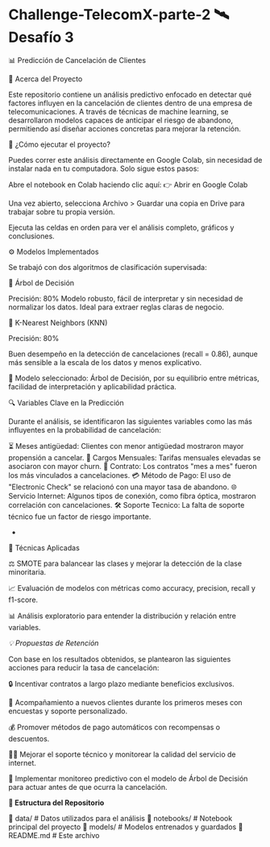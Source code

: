 # Challenge-TelecomX-parte-2 🛰️ Desafío 3 

📊 Predicción de Cancelación de Clientes

📌 Acerca del Proyecto

Este repositorio contiene un análisis predictivo enfocado en detectar qué factores influyen en la cancelación de clientes dentro de una empresa de telecomunicaciones. A través de técnicas de machine learning, se desarrollaron modelos capaces de anticipar el riesgo de abandono, permitiendo así diseñar acciones concretas para mejorar la retención.


🚀 ¿Cómo ejecutar el proyecto?

Puedes correr este análisis directamente en Google Colab, sin necesidad de instalar nada en tu computadora. Solo sigue estos pasos:

Abre el notebook en Colab haciendo clic aquí: 👉 Abrir en Google Colab

Una vez abierto, selecciona Archivo > Guardar una copia en Drive para trabajar sobre tu propia versión.

Ejecuta las celdas en orden para ver el análisis completo, gráficos y conclusiones.


⚙️ Modelos Implementados

Se trabajó con dos algoritmos de clasificación supervisada:

🌳 Árbol de Decisión

Precisión: 80%
Modelo robusto, fácil de interpretar y sin necesidad de normalizar los datos. Ideal para extraer reglas claras de negocio.

👥 K-Nearest Neighbors (KNN)

Precisión: 80%

Buen desempeño en la detección de cancelaciones (recall = 0.86), aunque más sensible a la escala de los datos y menos explicativo.

🔎 Modelo seleccionado: Árbol de Decisión, por su equilibrio entre métricas, facilidad de interpretación y aplicabilidad práctica.

🔍 Variables Clave en la Predicción

Durante el análisis, se identificaron las siguientes variables como las más influyentes en la probabilidad de cancelación:

⏳ Meses antigüedad: Clientes con menor antigüedad mostraron mayor propensión a cancelar.
💸 Cargos Mensuales: Tarifas mensuales elevadas se asociaron con mayor churn.
📄 Contrato: Los contratos "mes a mes" fueron los más vinculados a cancelaciones.
💳 Método de Pago: El uso de "Electronic Check" se relacionó con una mayor tasa de abandono.
🌐 Servicio Internet: Algunos tipos de conexión, como fibra óptica, mostraron correlación con cancelaciones.
🛠️ Soporte Tecnico: La falta de soporte técnico fue un factor de riesgo importante.

-

🧪 Técnicas Aplicadas

⚖️ SMOTE para balancear las clases y mejorar la detección de la clase minoritaria.

📈 Evaluación de modelos con métricas como accuracy, precision, recall y f1-score.

📊 Análisis exploratorio para entender la distribución y relación entre variables.

*💡 Propuestas de Retención*

Con base en los resultados obtenidos, se plantearon las siguientes acciones para reducir la tasa de cancelación:

🔒 Incentivar contratos a largo plazo mediante beneficios exclusivos.

👋 Acompañamiento a nuevos clientes durante los primeros meses con encuestas y soporte personalizado.

💰 Promover métodos de pago automáticos con recompensas o descuentos.

🧑‍💻 Mejorar el soporte técnico y monitorear la calidad del servicio de internet.

🧠 Implementar monitoreo predictivo con el modelo de Árbol de Decisión para actuar antes de que ocurra la cancelación.

**📂 Estructura del Repositorio**

📁 data/                  # Datos utilizados para el análisis
📁 notebooks/             # Notebook principal del proyecto
📁 models/                # Modelos entrenados y guardados
📄 README.md              # Este archivo
